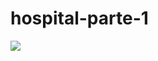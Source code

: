 # hospital-parte-1
<img src="https://cdn.discordapp.com/attachments/1016373584094048316/1053159121639190528/Figura-1-Fluxograma-antigo-do-hospital-2002_1.png"/>
